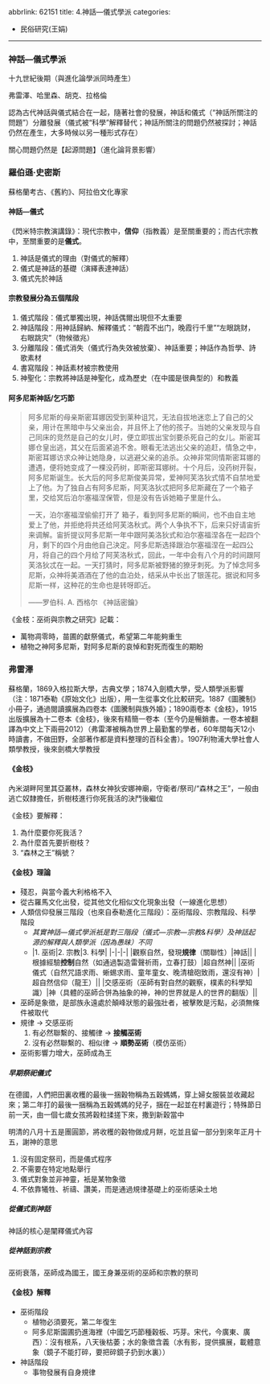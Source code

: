 abbrlink: 62151
title: 4.神話—儀式學派
categories:
  - 民俗研究(王娟)
---
### 神話—儀式學派

十九世紀後期（與進化論學派同時產生）

弗雷澤、哈里森、胡克、拉格倫

認為古代神話與儀式結合在一起，隨著社會的發展，神話和儀式（“神話所關注的問題”）分離發展（儀式被“科學”解釋替代；神話所關注的問題仍然被探討；神話仍然在產生，大多時候以另一種形式存在）

關心問題仍然是【起源問題】（進化論背景影響）

### 羅伯遜·史密斯

蘇格蘭考古、《舊約》、阿拉伯文化專家

#### 神話—儀式

《閃米特宗教演講錄》：現代宗教中，**信仰**（指教義）是至關重要的；而古代宗教中，至關重要的是**儀式**。

1. 神話是儀式的理由（對儀式的解釋）
2. 儀式是神話的基礎（演繹表達神話）
3. 儀式先於神話

#### 宗教發展分為五個階段

1. 儀式階段：儀式單獨出現，神話偶爾出現但不太重要
2. 神話階段：用神話歸納、解釋儀式：“朝霞不出门，晚霞行千里”“左眼跳财，右眼跳灾”（物候徵兆）
3. 分離階段：儀式消失（儀式行為失效被放棄）、神話重要；神話作為哲學、詩歌素材
4. 書寫階段：神話素材被宗教使用
5. 神聖化：宗教將神話是神聖化，成為歷史（在中國是很典型的）和教義

#### 阿多尼斯神話/乞巧節

> 阿多尼斯的母亲斯密耳娜因受到莱种诅咒，无法自拔地迷恋上了自己的父亲，用计在黑暗中与父亲出会，并且怀上了他的孩子。当她的父亲发现与自己同床的竞然是自己的女儿时，便立即拔出宝剑要杀死自己的女儿。斯密耳娜仓皇出逃，其父在后面紧追不舍。眼看无法逃出父亲的追赶，情急之中，斯密耳娜访求众神让她隐身，以逃避父亲的追杀。众神非常同情斯密耳娜的遭遇，便将她变成了一棵没药树，即斯密耳娜树。十个月后，没药树开裂，阿多尼斯诞生。长大后的阿多尼斯俊美异常，爱神阿芙洛狄式情不自禁地爱上了他。为了独自占有阿多尼斯，阿芙洛狄忒把阿多尼斯藏在了一个箱子里，交给冥后泊尔塞福涅保管，但是没有告诉她箱子里是什么。
> 
> 一天，泊尔塞福涅偷偷打开了 箱子，看到阿多尼斯的瞬间，也不由自主地爱上了他，并拒绝将共还给阿芙洛秋式。两个人争执不下，后来只好请宙折来调解。宙折提议阿多尼斯一年中跟阿美洛狄式和泊尔塞福涅各在一起四个月，剩下的四个月由他自己決定。阿多尼斯选择跟泊尔塞福涅在一起四公月，将自己的四个月给了阿芙洛秋式，回此，一年中会有八个月的时间跟阿芙洛狄忒在一起。一天打猜时，阿多尼斯被野猪的獠牙刺死。为了悼念阿多尼斯，众神将美酒酒在了他的血泊处，结采从中长出了银莲花。据说和阿多尼斯一样，这种花的生命也是转呀即近。
> 
> ——罗伯科. A. 西格尔 《神話密鑰》

《金枝：巫術與宗教之研究》記載：

- 萬物凋零時，苗圃的獻祭儀式，希望第二年能夠重生
- 植物之神阿多尼斯，對阿多尼斯的哀悼和對死而復生的期盼

### 弗雷澤

蘇格蘭，1869入格拉斯大學，古典文學；1874入劍橋大學，受人類學派影響（注：1871泰勒《原始文化》出版），用一生從事文化比較研究。1887《圖騰制》小冊子，通過閱讀擴展為四卷本《圖騰制與族外婚》；1890兩卷本《金枝》，1915出版擴展為十二卷本《金枝》，後來有精簡一卷本（至今仍是暢銷書。一卷本被翻譯為中文上下兩冊2012）（弗雷澤被稱為世界上最勤奮的學者，60年間每天12小時讀書，不做田野，全部著作都是資料整理的百科全書）。1907利物浦大學社會人類學教授，後來劍橋大學教授

#### 《金枝》

內米湖畔阿里其亞叢林，森林女神狄安娜神廟，守衛者/祭司/“森林之王”，一般由逃亡奴隸擔任，折樹枝進行你死我活的決鬥後繼位

《金枝》要解釋：

1. 為什麼要你死我活？
2. 為什麼首先要折樹枝？
3. “森林之王”稱號？

#### 《金枝》理論

- 殘忍，與當今義大利格格不入
- 從古羅馬文化出發，從其他文化相似文化現象出發（一線進化思想）
- 人類信仰發展三階段（也來自泰勒進化三階段）：巫術階段、宗教階段、科學階段
	- *其實神話—儀式學派衹是對三階段（儀式—宗教—宗教&科學）及神話起源的解釋與人類學派（因為愚昧）不同*
	- |1. 巫術|2. 宗教|3. 科學|
	|-|-|-|
	|觀察自然，發現**規律**（關聯性）|神話||
	|根據經驗**控制**自然（如通過製造雷聲祈雨，立春打鼓）|超自然神||
	|巫術儀式（自然咒語求雨、蜥蜴求雨、童年童女、晚清槍砲致雨，還沒有神）|超自然信仰（龍王）||
	|交感巫術（巫師有對自然的觀察，樸素的科學知識）|神（具體的巫師合併為抽象的神，神的世界就是人的世界的翻版）||
- 巫師是象徵，是部族永遠處於顛峰狀態的最強壯者，被擊敗是污點，必須無條件被取代
- 規律 → 交感巫術
	1. 有必然聯繫的、接觸律 → **接觸巫術**
	2. 沒有必然聯繫的、相似律 → **順勢巫術**（模仿巫術）
- 巫術影響力增大，巫師成為王

##### 早期祭祀儀式

在德國，人們把田裏收穫的最後一捆穀物稱為五穀媽媽，穿上婦女服裝並收藏起來；第二年打的最後一捆稱為五穀媽媽的兒子，捆在一起並在村裏遊行；特殊節日前一天，由一個七歲女孩將穀粒揉搓下來，撒到新穀當中

明清的八月十五是團圓節，將收穫的穀物做成月餅，吃並且留一部分到來年正月十五，謝神的意思

1. 沒有固定祭司，而是儀式程序
2. 不需要在特定地點舉行
3. 儀式對象並非神靈，衹是某物象徵
4. 不依靠犧牲、祈禱、讚美，而是通過規律基礎上的巫術感染土地

##### 從儀式到神話

神話的核心是闡釋儀式內容

##### 從神話到宗教

巫術衰落，巫師成為國王，國王身兼巫術的巫師和宗教的祭司

#### 《金枝》解釋

- 巫術階段
	- 植物必須要死，第二年復生
	- 阿多尼斯園圃扔進海裡（中國乞巧節種穀板、巧芽。宋代，今廣東、廣西）：沒有根系，八天後枯萎；水的象徵含義（水有影，提供擴展，載體意象（鏡子不能打碎，要把碎鏡子扔到水裏））
- 神話階段
	- 事物發展有自身規律